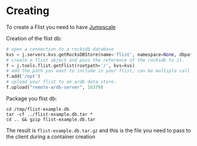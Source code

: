 # Creating

To create a Flist you need to have [Jumpscale](https://github.com/Jumpscale/jumpscale_core8#how-to-install-from-master)  

Creation of the flist db:
```python
# open a connection to a rocksdb database
kvs = j.servers.kvs.getRocksDBStore(name='flist', namespace=None, dbpath="/tmp/flist-example.db")
# create a flist object and pass the reference of the rocksdb to it.
f = j.tools.flist.getFlist(rootpath='/', kvs=kvs)
# add the path you want to include in your flist, can be multiple call to f.add
f.add('/opt')
# upload your flist to an ardb data store.
f.upload("remote-ardb-server", 16379)
```

Package you flist db:
```shell
cd /tmp/flist-example.db
tar -cf ../flist-example.db.tar *
cd .. && gzip flist-example.db.tar
```

The result is `flist-example.db.tar.gz` and this is the file you need to pass to the client during a container creation
